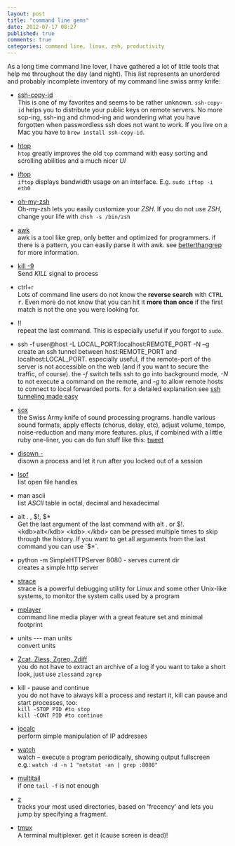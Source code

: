 ```yaml
---
layout: post
title: "command line gems"
date: 2012-07-17 08:27
published: true
comments: true
categories: command line, linux, zsh, productivity
---
```



As a long time command line lover, I have gathered a lot of little tools that help me throughout the day (and night). This list represents an unordered and probably incomplete inventory of my command line swiss army knife:
<!-- more -->

- [ssh-copy-id](http://linux.die.net/man/1/ssh-copy-id)  
  This is one of my favorites and seems to be rather unknown. `ssh-copy-id` helps you to distribute your public keys on remote servers. No more scp-ing, ssh-ing and chmod-ing and wondering what you have forgotten when passwordless ssh does not want to work. If you live on a Mac you have to `brew install ssh-copy-id`.

- [htop](http://htop.sourceforge.net/)  
`htop` greatly improves the old `top` command with easy sorting and scrolling abilities and a much nicer _UI_

- [iftop](http://linux.die.net/man/8/iftop)  
`iftop` displays bandwidth usage on an interface. E.g. `sudo iftop -i eth0`

- [oh-my-zsh](https://github.com/robbyrussell/oh-my-zsh/)  
Oh-my-zsh lets you easily customize your _ZSH_. If you do not use _ZSH_, change your life with `chsh -s /bin/zsh`

- [awk](http://www.grymoire.com/Unix/Awk.html)  
awk is a tool like grep, only better and optimized for programmers. if there is a pattern, you can easily parse it with awk. see [betterthangrep](http://betterthangrep.com) for more information.

- [kill -9](http://linux.die.net/man/1/kill)  
Send _KILL_ signal to process

- ctrl+r  
Lots of command line users do not know the __reverse search__ with <kbd>CTRL</kbd> <kbd>r</kbd>. Even more do not know that you can hit it __more than once__ if the first match is not the one you were looking for.

- !!  
repeat the last command. This is especially useful if you forgot to `sudo`.

- ssh -f user@host -L LOCAL_PORT:localhost:REMOTE_PORT -N –g  
create an ssh tunnel between host:REMOTE_PORT and localhost:LOCAL_PORT. especially useful, if the remote-port of the server is not accessible on the web (and if you want to secure the traffic, of course).
the *-f* switch tells ssh to go into background mode, *-N* to not execute a command on the remote, and *-g* to allow remote hosts to connect to local forwarded ports.
for a detailed explanation see [ssh tunneling made easy](http://www.revsys.com/writings/quicktips/ssh-tunnel.html)

- [sox](http://sox.sourceforge.net/)  
the Swiss Army knife of sound processing programs. handle various sound formats, apply effects (chorus, delay, etc), adjust volume, tempo, noise-reduction and many more features.
plus, if combined with a little ruby one-liner, you can do fun stuff like this: [tweet](http://twitter.com/notyce/status/124221847595266048)

- [disown -](http://linux.about.com/library/cmd/blcmdl1_disown.htm)  
disown a process and let it run after you locked out of a session

- [lsof](http://linux.die.net/man/8/lsof)  
list open file handles

- man ascii  
list _ASCII_ table in octal, decimal and hexadecimal

- <kdb>alt</kdb> <kdb>.</kbd> , $!, $*  
Get the last argument of the last command with <kdb>alt</kdb> <kdb>.</kbd> or $!. <kdb>alt</kdb> <kdb>.</kbd> can be pressed multiple times to skip through the history. If you want to get all arguments from the last command you can use `$*`.

- python -m SimpleHTTPServer 8080 - serves current dir  
creates a simple http server

- [strace](http://linux.die.net/man/1/strace)  
strace is a powerful debugging utility for Linux and some other Unix-like systems, to monitor the system calls used by a program

- [mplayer](http://www.mplayerhq.hu/design7/news.html)  
command line media player with a great feature set and minimal footprint

- units --- man units  
convert units

- [Zcat, Zless, Zgrep, Zdiff](http://www.thegeekstuff.com/2009/05/zcat-zless-zgrep-zdiff-zcmp-zmore-gzip-file-operations-on-the-compressed-files/)  
you do not have to extract an archive of a log if you want to take a short look, just use `zless`and `zgrep`

- kill - pause and continue  
you do not have to always kill a process and restart it, kill can pause and start processes, too:  
`kill -STOP PID #to stop`   
`kill -CONT PID #to continue`

- [ipcalc](http://linux.die.net/man/1/ipcalc)  
perform simple manipulation of IP addresses

- [watch](http://linux.die.net/man/1/watch)  
watch – execute a program periodically, showing output fullscreen  
e.g.: `watch -d -n 1 "netstat -an | grep :8080"`

- [multitail](http://linux.die.net/man/1/multitail)  
if one `tail -f` is not enough

- [z](https://github.com/rupa/z/)  
tracks your most used directories, based on 'frecency' and lets you jump by specifying a fragment.

- [tmux](http://tmux.sourceforge.net/)  
A terminal multiplexer. get it (cause screen is dead)!



